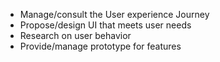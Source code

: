 - Manage/consult the User experience Journey
- Propose/design UI that  meets user needs
- Research on user behavior
- Provide/manage prototype for features
